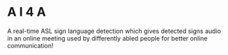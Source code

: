 # A I 4 A

A real-time ASL sign language detection which gives detected signs audio in an online meeting used by differently abled people for better online communication!
